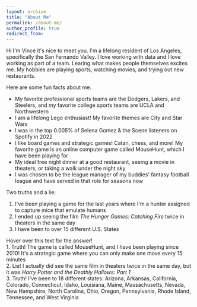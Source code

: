 ```yaml
---
layout: archive
title: "About Me"
permalink: /about-me/
author_profile: true
redirect_from:
---
```


Hi I'm Vince it's nice to meet you. I'm a lifelong resident of Los Angeles, specifically the San Fernando Valley. I love working with data and I love working as part of a team. Learing what makes people themselves excites me. My hobbies are playing sports, watching movies, and trying out new restaurants.

Here are some fun facts about me:
* My favorite professional sports teams are the Dodgers, Lakers, and Steelers, and my favorite college sports teams are UCLA and Northwestern
* I am a lifelong Lego enthusiast! My favorite themes are City and Star Wars
* I was in the top 0.005% of Selena Gomez & the Scene listeners on Spotify in 2022
* I like board games and strategic games! Catan, chess, and more! My favorite game is an online computer game called MouseHunt, which I have been playing for 
* My ideal free night dinner at a good restaurant, seeing a movie in theaters, or taking a walk under the night sky
* I was chosen to be the league manager of my buddies' fantasy football league and have served in that role for <script>document.write(new Date().getFullYear() - 2017)</script> seasons now

Two truths and a lie:
1. I've been playing a game for the last <script>document.write(Math.floor((Math.abs(new Date() - new Date("2010-10-14")) / 31556926000)))</script> years where I'm a hunter assigned to capture mice that emulate humans
2. I ended up seeing the film *The Hunger Games: Catching Fire* twice in theaters in the same day
3. I have been to over 15 different U.S. States

<div class="ttl_answer">Hover over this text for the answer!</div>

<div class="hide"> 
1. Truth! The game is called MouseHunt, and I have been playing since 2010! It's a strategic game where you can only make one move every 15 minutes <br />
2. Lie! I actually did see the same film in theaters twice in the same day, but it was <em>Harry Potter and the Deathly Hallows: Part 1</em> <br />
3. Truth! I've been to 18 different states: Arizona, Arkansas, California, Colorado, Connecticut, Idaho, Louisiana, Maine, Massachusetts, Nevada, New Hampshire, North Carolina, Ohio, Oregon, Pennsylvania, Rhode Island, Tennessee, and West Virginia <br />
</div>